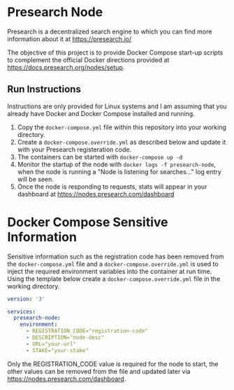 # Presearch Node

Presearch is a decentralized search engine to which you can find more information about it at https://presearch.io/

The objective of this project is to provide Docker Compose start-up scripts to complement the official Docker directions provided at https://docs.presearch.org/nodes/setup.


## Run Instructions

Instructions are only provided for Linux systems and I am assuming that you already have Docker and Docker Compose installed and running.

1. Copy the ```docker-compose.yml``` file within this repository into your working directory.
1. Create a ```docker-compose.override.yml``` as described below and update it with your Presearch registeration code.
1. The containers can be started with ```docker-compose up -d```
1. Monitor the startup of the node with ```docker logs -f presearch-node```, when the node is running a "Node is listening for searches..." log entry will be seen.
1. Once the node is responding to requests, stats will appear in your dashboard at https://nodes.presearch.com/dashboard

# Docker Compose Sensitive Information

Sensitive information such as the registration code has been removed from the ```docker-compose.yml``` file and a ```docker-compose.override.yml``` is used to inject the required environment variables into the container at run time. Using the template below create a ```docker-compose.override.yml``` file in the working directory.

```yml
version: '3'

services:
  presearch-node:
    environment:
      - REGISTRATION_CODE="registration-code"
      - DESCRIPTION="node-desc"
      - URL="your-url"
      - STAKE="your-stake"
```
Only the REGISTRATION_CODE value is required for the node to start, the other values can be removed from the file and updated later via https://nodes.presearch.com/dashboard.

